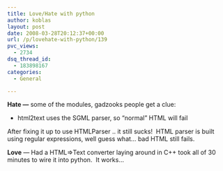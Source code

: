```yaml
---
title: Love/Hate with python
author: koblas
layout: post
date: 2008-03-28T20:12:37+00:00
url: /p/lovehate-with-python/139
pvc_views:
  - 2734
dsq_thread_id:
  - 183898167
categories:
  - General

---
```

**Hate &#8212;** some of the modules, gadzooks people get a clue:

  * html2text uses the SGML parser, so &#8220;normal&#8221; HTML will fail

After fixing it up to use HTMLParser .. it still sucks!&nbsp; HTML parser is built using regular expressions, well guess what&#8230; bad HTML still fails.

**Love** &#8212; Had a HTML=>Text converter laying around in C++ took all of 30 minutes to wire it into python.&nbsp; It works&#8230;